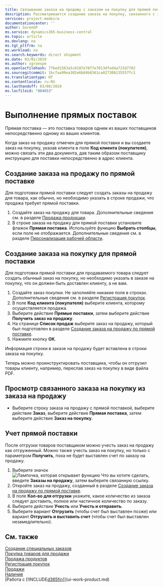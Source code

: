 ```yaml
---
title: Связывание заказа на продажу с заказом на покупку для прямой поставки | Документы Майкрософт
description: Рассматривается создание заказа на покупку, связанного с заказом на продажу, для обеспечения прямой поставки от поставщика клиенту.
services: project-madeira
documentationcenter: ''
author: SorenGP
ms.service: dynamics365-business-central
ms.topic: article
ms.devlang: na
ms.tgt_pltfrm: na
ms.workload: na
ms.search.keywords: direct shipment
ms.date: 03/01/2019
ms.author: sgroespe
ms.openlocfilehash: 77bed1563a5c0187e78f7e7013dfed4a723d7702
ms.sourcegitcommit: 1bcfaa99ea302e6b84b8361ca02730b135557fc1
ms.translationtype: HT
ms.contentlocale: ru-RU
ms.lasthandoff: 03/08/2019
ms.locfileid: "804653"
---
```

# <a name="make-drop-shipments"></a>Выполнение прямых поставок
Прямая поставка — это поставка товаров одним из ваших поставщиков непосредственно одному из ваших клиентов.

Когда заказ на продажу отмечен для прямой поставки и вы создаете заказ на покупку, указав клиента в поле **Код клиента (покупателя)**, можно связать эти два документа, дав таким образом поставщику инструкцию для поставки непосредственно в адрес клиента.

## <a name="to-create-a-sales-order-for-drop-shipment"></a>Создание заказа на продажу по прямой поставке
Для подготовки прямой поставки следует создать заказы на продажу для товара, как обычно, но необходимо указать в строке продажи, что продажа требует прямой поставки.

1. Создайте заказ на продажу для товара. Дополнительные сведения см. в разделе [Продажа продукции](sales-how-sell-products.md).
2. В строке заказа на продажу для прямой поставки установите флажок **Прямая поставка**. Используйте функцию **Выбрать столбцы**, если поле не отображается. Дополнительные сведения см. в разделе [Персонализация рабочей области](ui-personalization-user.md).

## <a name="to-create-the-purchase-order-for-drop-shipment"></a>Создание заказа на покупку для прямой поставки
Для подготовки прямой поставки для продаваемого товара следует создать обычный заказ на покупку, но необходимо указать в заказе на покупку, что он должен быть доставлен клиенту, а не вам.

1. Создайте заказ покупки. Не заполняйте никакие поля в строках. Дополнительные сведения см. в разделе [Регистрация покупок](purchasing-how-record-purchases.md).
2. В поле **Код клиента (покупателя)** выберите клиента, которому осуществляется продажа.
3. Выберите действие **Прямые поставки**, затем выберите действие **Получить заказ на продажу**.
4. На странице **Список продаж** выберите заказ на продажу, который был подготовлен в разделе [Создание заказа на продажу по прямой поставке](sales-how-drop-shipment.md#to-create-a-sales-order-for-drop-shipment).
5. Нажмите кнопку **ОК**.

Информация строки в заказе на продажу будет вставлена в строки заказа на покупку.

Теперь можно проинструктировать поставщика, чтобы он отгрузил товары клиенту, например, переслав заказ на покупку в виде файла PDF.     

## <a name="to-view-the-linked-purchase-order-from-the-sales-order"></a>Просмотр связанного заказа на покупку из заказа на продажу
* Выберите строку заказа на продажу с прямой поставкой, выберите действие **Заказ**, выберите действие **Прямая поставка**, затем выберите действие **Заказ на покупку**.

## <a name="to-post-a-drop-shipment"></a>Учет прямой поставки
После отгрузки товаров поставщиком можно учесть заказ на продажу как отгруженный. Можно также учесть заказ на покупку, но только с параметром **Получить**, пока не будет выставлен счет по заказу на продажу.

1. Выберите значок ![Лампочка, которая открывает функцию Что вы хотите сделать](media/ui-search/search_small.png "Что вы хотите сделать"), введите **Заказы на продажу**, затем выберите связанную ссылку.
2. Откройте заказ на продажу, созданный в разделе [Создание заказа на продажу по прямой поставке]().
3. В поле **Кол-во для отгрузки** укажите, какое количество из заказа следует доставить, полное или частичное количество по заказу.
4. Выберите действие **Учесть** или **Учесть и отправить**.
5. Выберите вариант **Отгрузить** (чтобы счет был выставлен позже) или вариант **Отгрузить и выставить счет** (чтобы счет был выставлен незамедлительно).

## <a name="see-also"></a>См. также
[Создание специальных заказов](sales-how-to-create-special-orders.md)  
[Покупка товаров для продажи](purchasing-how-purchase-products-sale.md)  
[Продажа продуктов](sales-how-sell-products.md)  
[Регистрация покупок](purchasing-how-record-purchases.md)  
[Продажи](sales-manage-sales.md)  
[Наличие](inventory-manage-inventory.md)  
[Работа с [!INCLUDE[d365fin](includes/d365fin_md.md)]](ui-work-product.md)
